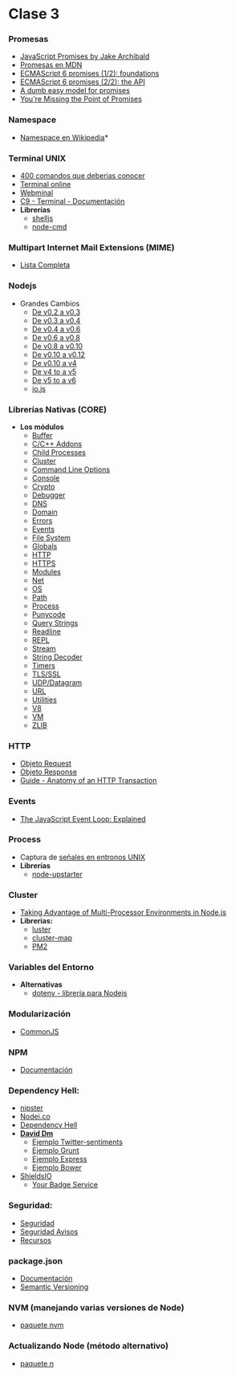 # Clase 3

### Promesas
- [JavaScript Promises by Jake Archibald](http://www.html5rocks.com/en/tutorials/es6/promises/?redirect_from_locale=es)
- [Promesas en MDN](https://developer.mozilla.org/en-US/docs/Web/JavaScript/Reference/Global_Objects/Promise)
- [ECMAScript 6 promises (1/2): foundations](http://www.2ality.com/2014/09/es6-promises-foundations.html)
- [ECMAScript 6 promises (2/2): the API](http://www.2ality.com/2014/10/es6-promises-api.html)
- [A dumb easy model for promises](http://www.vittoriozaccaria.net/blog/2013/09/23/a-dumb-easy-model-for-promises.html)
- [You're Missing the Point of Promises](https://blog.domenic.me/youre-missing-the-point-of-promises/) 

### Namespace
- [Namespace en Wikipedia](http://www.wikiwand.com/es/Espacio_de_nombres)*

### Terminal UNIX

- [400 comandos que deberias conocer](http://blog.desdelinux.net/mas-de-400-comandos-para-gnulinux-que-deberias-conocer/)
- [Terminal online](http://www.tutorialspoint.com/unix_terminal_online.php)
- [Webminal](http://www.webminal.org/)
- [C9 - Terminal - Documentación](https://docs.c9.io/docs/terminal)
- **Librerías**
	- [shelljs](https://www.npmjs.com/package/shelljs)
	- [node-cmd](https://www.npmjs.com/package/node-cmd)


### Multipart Internet Mail Extensions (MIME)
- [Lista Completa](http://sites.utoronto.ca/webdocs/HTMLdocs/Book/Book-3ed/appb/mimetype.html)


### Nodejs
- Grandes Cambios
  - [De v0.2 a v0.3](https://github.com/nodejs/node/wiki/Migrating-from-v0.2-to-v0.3)
  - [De v0.3 a v0.4](https://github.com/nodejs/node/wiki/Migrating-from-v0.2-to-v0.4)
  - [De v0.4 a v0.6](https://github.com/nodejs/node/wiki/API-changes-between-v0.4-and-v0.6)
  - [De v0.6 a v0.8](https://github.com/nodejs/node/wiki/API-changes-between-v0.6-and-v0.8)
  - [De v0.8 a v0.10](https://github.com/nodejs/node/wiki/API-changes-between-v0.8-and-v0.10)
  - [De v0.10 a v0.12](https://github.com/nodejs/node/wiki/API-changes-between-v0.10-and-v0.12)
  - [De v0.10 a v4](https://github.com/nodejs/node/wiki/API-changes-between-v0.10-and-v4)
  - [De v4 to a v5](https://github.com/nodejs/node/wiki/Breaking-changes-between-v4-and-v5)
  - [De v5 to a v6](https://github.com/nodejs/node/wiki/Breaking-changes-between-v5-and-v6)
  - [io.js](https://github.com/nodejs/node/wiki/Breaking-Changes)

### Librerías Nativas (CORE)
- **Los módulos**
  - [Buffer](https://nodejs.org/api/buffer.html)
  - [C/C++ Addons](https://nodejs.org/api/addons.html)
  - [Child Processes](https://nodejs.org/api/child_process.html)
  - [Cluster](https://nodejs.org/api/cluster.html)
  - [Command Line Options](https://nodejs.org/api/cli.html)
  - [Console](https://nodejs.org/api/console.html)
  - [Crypto](https://nodejs.org/api/crypto.html)
  - [Debugger](https://nodejs.org/api/debugger.html)
  - [DNS](https://nodejs.org/api/dns.html)
  - [Domain](https://nodejs.org/api/domain.html)
  - [Errors](https://nodejs.org/api/errors.html)
  - [Events](https://nodejs.org/api/events.html)
  - [File System](https://nodejs.org/api/fs.html)
  - [Globals](https://nodejs.org/api/globals.html)
  - [HTTP](https://nodejs.org/api/http.html)
  - [HTTPS](https://nodejs.org/api/https.html)
  - [Modules](https://nodejs.org/api/modules.html)
  - [Net](https://nodejs.org/api/net.html)
  - [OS](https://nodejs.org/api/os.html)
  - [Path](https://nodejs.org/api/path.html)
  - [Process](https://nodejs.org/api/process.html)
  - [Punycode](https://nodejs.org/api/punycode.html)
  - [Query Strings](https://nodejs.org/api/querystring.html)
  - [Readline](https://nodejs.org/api/readline.html)
  - [REPL](https://nodejs.org/api/repl.html)
  - [Stream](https://nodejs.org/api/stream.html)
  - [String Decoder](https://nodejs.org/api/string_decoder.html)
  - [Timers](https://nodejs.org/api/timers.html)
  - [TLS/SSL](https://nodejs.org/api/tls.html)
  - [UDP/Datagram](https://nodejs.org/api/dgram.html)
  - [URL](https://nodejs.org/api/url.html)
  - [Utilities](https://nodejs.org/api/util.html)
  - [V8](https://nodejs.org/api/v8.html)
  - [VM](https://nodejs.org/api/vm.html)
  - [ZLIB](https://nodejs.org/api/zlib.html)


### HTTP
- [Objeto Request](https://nodejs.org/api/http.html#http_http_request_options_callback)
- [Objeto Response](https://nodejs.org/api/http.html#http_class_http_serverresponse)
- [Guide - Anatomy of an HTTP Transaction](https://nodejs.org/en/docs/guides/anatomy-of-an-http-transaction/)

### Events
- [The JavaScript Event Loop: Explained](http://blog.carbonfive.com/2013/10/27/the-javascript-event-loop-explained/)
  
### Process
- Captura de [señales en entronos UNIX](https://www.wikiwand.com/en/Unix_signal)
- **Librerías**
	- [node-upstarter](https://github.com/carlos8f/node-upstarter) 

### Cluster
- [Taking Advantage of Multi-Processor Environments in Node.js](http://blog.carbonfive.com/2014/02/28/taking-advantage-of-multi-processor-environments-in-node-js/#tldr)
- **Librerias:**
	- [luster](https://github.com/nodules/luster)
	- [cluster-map](https://www.npmjs.com/package/cluster-map)
	- [PM2](https://www.npmjs.com/package/pm2)


### Variables del Entorno
- **Alternativas**
	- [dotenv - librería para Nodejs](https://github.com/motdotla/dotenv)

### Modularización
- [CommonJS](https://www.wikiwand.com/en/CommonJS)

### NPM
- [Documentación](https://docs.npmjs.com/cli/docs)

### Dependency Hell:
- [nipster](http://nipstr.com/)
- [Nodei.co](https://nodei.co/)
- [Dependency Hell](http://www.wikiwand.com/en/Dependency_hell)
- **[David Dm](https://david-dm.org/)**
   - [Ejemplo Twitter-sentiments](https://david-dm.org/UlisesGascon/twitter-sentiments#info=dependencies&view=list)
   - [Ejemplo Grunt](https://david-dm.org/gruntjs/grunt#info=dependencies&view=table)
   - [Ejemplo Express](https://david-dm.org/strongloop/express)
   - [Ejemplo Bower](https://david-dm.org/bower/bower#info=dependencies&view=table)
- [ShieldsIO](http://shields.io/)
   - [Your Badge Service](http://badges.github.io/gh-badges/) 

### Seguridad:
- [Seguridad](https://nodesecurity.io/resources)
- [Seguridad Avisos](https://nodesecurity.io/advisories)
- [Recursos](https://nodesecurity.io/resources)

### package.json
- [Documentación](https://docs.npmjs.com/files/package.json)
- [Semantic Versioning](http://semver.org/lang/es/)

### NVM  (manejando varias versiones de Node)
- [paquete nvm](https://www.npmjs.com/package/nvm)

### Actualizando Node (método alternativo)
- [paquete n](https://www.npmjs.com/package/n)

